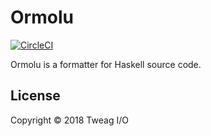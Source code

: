 # Ormolu

[![CircleCI](https://circleci.com/gh/tweag/ormolu/tree/master.svg?style=svg&circle-token=cfd37a39265561eb44e608f97cf953cb2a394c03)](https://circleci.com/gh/tweag/ormolu/tree/master)

Ormolu is a formatter for Haskell source code.

## License

Copyright © 2018 Tweag I/O
